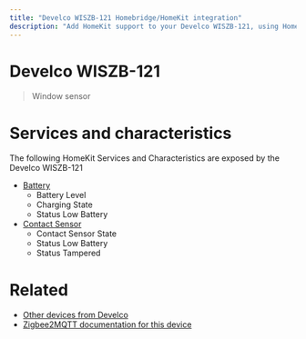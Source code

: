 ```yaml
---
title: "Develco WISZB-121 Homebridge/HomeKit integration"
description: "Add HomeKit support to your Develco WISZB-121, using Homebridge, Zigbee2MQTT and homebridge-z2m."
---
```

<!---
This file has been GENERATED using src/docgen/docgen.ts
DO NOT EDIT THIS FILE MANUALLY!
-->
# Develco WISZB-121
> Window sensor


# Services and characteristics
The following HomeKit Services and Characteristics are exposed by
the Develco WISZB-121

* [Battery](../../battery.md)
  * Battery Level
  * Charging State
  * Status Low Battery
* [Contact Sensor](../../sensors.md)
  * Contact Sensor State
  * Status Low Battery
  * Status Tampered


# Related
* [Other devices from Develco](../index.md#develco)
* [Zigbee2MQTT documentation for this device](https://www.zigbee2mqtt.io/devices/WISZB-121.html)